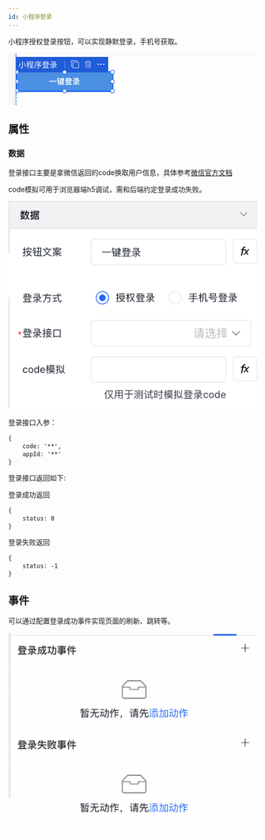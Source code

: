 ```yaml
---
id: 小程序登录
---
```


小程序授权登录按钮，可以实现静默登录，手机号获取。


![image.png](/img/移动应用/组件/miniapp-login-1.png)

## 属性

### 数据

登录接口主要是拿微信返回的code换取用户信息，具体参考[微信官方文档](https://developers.weixin.qq.com/miniprogram/dev/framework/open-ability/login.html)

code模拟可用于浏览器端h5调试，需和后端约定登录成功失败。

![image.png](/img/移动应用/组件/miniapp-login-2.png)


登录接口入参：

```
{
    code: '**',
    appId: '**'
}
```

登录接口返回如下: 

登录成功返回
```
{
    status: 0
}
```
登录失败返回
```
{
    status: -1
}
```


## 事件

可以通过配置登录成功事件实现页面的刷新、跳转等。

![image.png](/img/移动应用/组件/miniapp-login-3.png)
